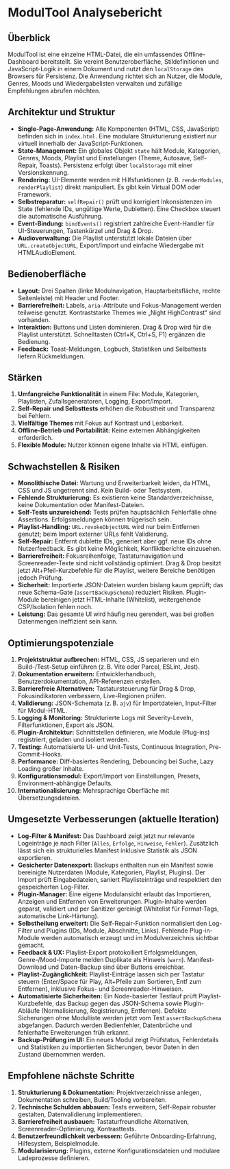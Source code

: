 # ModulTool Analysebericht

## Überblick
ModulTool ist eine einzelne HTML-Datei, die ein umfassendes Offline-Dashboard bereitstellt. Sie vereint Benutzeroberfläche, Stildefinitionen und JavaScript-Logik in einem Dokument und nutzt den `localStorage` des Browsers für Persistenz. Die Anwendung richtet sich an Nutzer, die Module, Genres, Moods und Wiedergabelisten verwalten und zufällige Empfehlungen abrufen möchten.

## Architektur und Struktur
- **Single-Page-Anwendung:** Alle Komponenten (HTML, CSS, JavaScript) befinden sich in `index.html`. Eine modulare Strukturierung existiert nur virtuell innerhalb der JavaScript-Funktionen.
- **State-Management:** Ein globales Objekt `state` hält Module, Kategorien, Genres, Moods, Playlist und Einstellungen (Theme, Autosave, Self-Repair, Toasts). Persistenz erfolgt über `localStorage` mit einer Versionskennung.
- **Rendering:** UI-Elemente werden mit Hilfsfunktionen (z. B. `renderModules`, `renderPlaylist`) direkt manipuliert. Es gibt kein Virtual DOM oder Framework.
- **Selbstreparatur:** `selfRepair()` prüft und korrigiert Inkonsistenzen im State (fehlende IDs, ungültige Werte, Dubletten). Eine Checkbox steuert die automatische Ausführung.
- **Event-Bindung:** `bindEvents()` registriert zahlreiche Event-Handler für UI-Steuerungen, Tastenkürzel und Drag & Drop.
- **Audioverwaltung:** Die Playlist unterstützt lokale Dateien über `URL.createObjectURL`, Export/Import und einfache Wiedergabe mit HTMLAudioElement.

## Bedienoberfläche
- **Layout:** Drei Spalten (linke Modulnavigation, Hauptarbeitsfläche, rechte Seitenleiste) mit Header und Footer.
- **Barrierefreiheit:** Labels, `aria-`Attribute und Fokus-Management werden teilweise genutzt. Kontraststarke Themes wie „Night HighContrast“ sind vorhanden.
- **Interaktion:** Buttons und Listen dominieren. Drag & Drop wird für die Playlist unterstützt. Schnelltasten (Ctrl+K, Ctrl+S, F1) ergänzen die Bedienung.
- **Feedback:** Toast-Meldungen, Logbuch, Statistiken und Selbsttests liefern Rückmeldungen.

## Stärken
1. **Umfangreiche Funktionalität** in einem File: Module, Kategorien, Playlisten, Zufallsgeneratoren, Logging, Export/Import.
2. **Self-Repair und Selbsttests** erhöhen die Robustheit und Transparenz bei Fehlern.
3. **Vielfältige Themes** mit Fokus auf Kontrast und Lesbarkeit.
4. **Offline-Betrieb und Portabilität:** Keine externen Abhängigkeiten erforderlich.
5. **Flexible Module:** Nutzer können eigene Inhalte via HTML einfügen.

## Schwachstellen & Risiken
- **Monolithische Datei:** Wartung und Erweiterbarkeit leiden, da HTML, CSS und JS ungetrennt sind. Kein Build- oder Testsystem.
- **Fehlende Strukturierung:** Es existieren keine Standardverzeichnisse, keine Dokumentation oder Manifest-Dateien.
- **Self-Tests unzureichend:** Tests prüfen hauptsächlich Fehlerfälle ohne Assertions. Erfolgsmeldungen können trügerisch sein.
- **Playlist-Handling:** `URL.revokeObjectURL` wird nur beim Entfernen genutzt; beim Import externer URLs fehlt Validierung.
- **Self-Repair:** Entfernt dublette IDs, generiert aber ggf. neue IDs ohne Nutzerfeedback. Es gibt keine Möglichkeit, Konfliktberichte einzusehen.
- **Barrierefreiheit:** Fokusreihenfolge, Tastaturnavigation und Screenreader-Texte sind nicht vollständig optimiert. Drag & Drop besitzt jetzt Alt+Pfeil-Kurzbefehle für die Playlist, weitere Bereiche benötigen jedoch Prüfung.
- **Sicherheit:** Importierte JSON-Dateien wurden bislang kaum geprüft; das neue Schema-Gate (`assertBackupSchema`) reduziert Risiken. Plugin-Module bereinigen jetzt HTML-Inhalte (Whitelist), weitergehende CSP/Isolation fehlen noch.
- **Leistung:** Das gesamte UI wird häufig neu gerendert, was bei großen Datenmengen ineffizient sein kann.

## Optimierungspotenziale
1. **Projektstruktur aufbrechen:** HTML, CSS, JS separieren und ein Build-/Test-Setup einführen (z. B. Vite oder Parcel, ESLint, Jest).
2. **Dokumentation erweitern:** Entwicklerhandbuch, Benutzerdokumentation, API-Referenzen erstellen.
3. **Barrierefreie Alternativen:** Tastatursteuerung für Drag & Drop, Fokusindikatoren verbessern, Live-Regionen prüfen.
4. **Validierung:** JSON-Schemata (z. B. `ajv`) für Importdateien, Input-Filter für Modul-HTML.
5. **Logging & Monitoring:** Strukturierte Logs mit Severity-Leveln, Filterfunktionen, Export als JSON.
6. **Plugin-Architektur:** Schnittstellen definieren, wie Module (Plug-ins) registriert, geladen und isoliert werden.
7. **Testing:** Automatisierte UI- und Unit-Tests, Continuous Integration, Pre-Commit-Hooks.
8. **Performance:** Diff-basiertes Rendering, Debouncing bei Suche, Lazy Loading großer Inhalte.
9. **Konfigurationsmodul:** Export/Import von Einstellungen, Presets, Environment-abhängige Defaults.
10. **Internationalisierung:** Mehrsprachige Oberfläche mit Übersetzungsdateien.

## Umgesetzte Verbesserungen (aktuelle Iteration)
- **Log-Filter & Manifest:** Das Dashboard zeigt jetzt nur relevante Logeinträge je nach Filter (`Alles`, `Erfolge`, `Hinweise`, `Fehler`). Zusätzlich lässt sich ein strukturielles Manifest inklusive Statistik als JSON exportieren.
- **Gesicherter Datenexport:** Backups enthalten nun ein Manifest sowie bereinigte Nutzerdaten (Module, Kategorien, Playlist, Plugins). Der Import prüft Eingabedateien, saniert Playlisteinträge und respektiert den gespeicherten Log-Filter.
- **Plugin-Manager:** Eine eigene Modulansicht erlaubt das Importieren, Anzeigen und Entfernen von Erweiterungen. Plugin-Inhalte werden geparst, validiert und per Sanitizer gereinigt (Whitelist für Format-Tags, automatische Link-Härtung).
- **Selbstheilung erweitert:** Die Self-Repair-Funktion normalisiert den Log-Filter und Plugins (IDs, Module, Abschnitte, Links). Fehlende Plug-in-Module werden automatisch erzeugt und im Modulverzeichnis sichtbar gemacht.
- **Feedback & UX:** Playlist-Export protokolliert Erfolgsmeldungen, Genre-/Mood-Importe melden Duplikate als Hinweis (`warn`). Manifest-Download und Daten-Backup sind über Buttons erreichbar.
- **Playlist-Zugänglichkeit:** Playlist-Einträge lassen sich per Tastatur steuern (Enter/Space für Play, Alt+Pfeile zum Sortieren, Entf zum Entfernen), inklusive Fokus- und Screenreader-Hinweisen.
- **Automatisierte Sicherheiten:** Ein Node-basierter Testlauf prüft Playlist-Kurzbefehle, das Backup gegen das JSON-Schema sowie Plugin-Abläufe (Normalisierung, Registrierung, Entfernen). Defekte Sicherungen ohne Modulliste werden jetzt vom Test `assertBackupSchema` abgefangen. Dadurch werden Bedienfehler, Datenbrüche und fehlerhafte Erweiterungen früh erkannt.
- **Backup-Prüfung im UI:** Ein neues Modul zeigt Prüfstatus, Fehlerdetails und Statistiken zu importierten Sicherungen, bevor Daten in den Zustand übernommen werden.

## Empfohlene nächste Schritte
1. **Strukturierung & Dokumentation:** Projektverzeichnisse anlegen, Dokumentation schreiben, Build/Tooling vorbereiten.
2. **Technische Schulden abbauen:** Tests erweitern, Self-Repair robuster gestalten, Datenvalidierung implementieren.
3. **Barrierefreiheit ausbauen:** Tastaturfreundliche Alternativen, Screenreader-Optimierung, Kontrasttests.
4. **Benutzerfreundlichkeit verbessern:** Geführte Onboarding-Erfahrung, Hilfesystem, Beispielmodule.
5. **Modularisierung:** Plugins, externe Konfigurationsdateien und modulare Ladeprozesse definieren.

